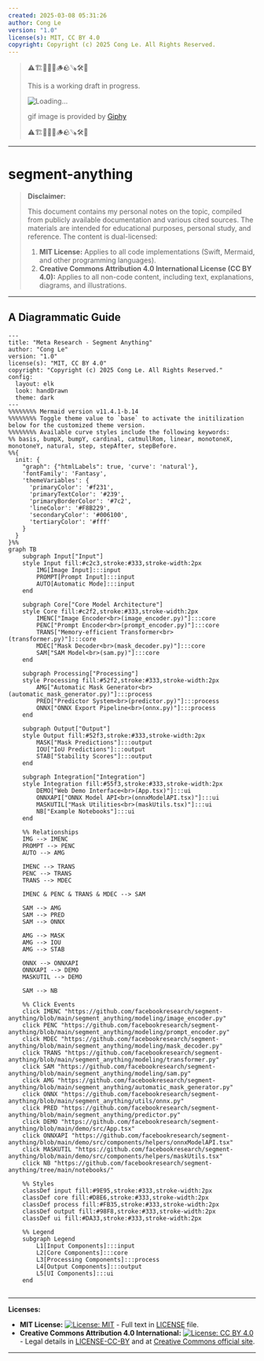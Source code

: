 ```yaml
---
created: 2025-03-08 05:31:26
author: Cong Le
version: "1.0"
license(s): MIT, CC BY 4.0
copyright: Copyright (c) 2025 Cong Le. All Rights Reserved.
---
```


> ⚠️🏗️🚧🦺🧱🪵🪨🪚🛠️👷
> 
> This is a working draft in progress.
> 
> ![Loading...](https://media3.giphy.com/media/v1.Y2lkPTc5MGI3NjExZ3RkZmw3bHh1cm1zOWltazhwZTN0NHhmenFpdWcycm1mdGY2Z212byZlcD12MV9pbnRlcm5hbF9naWZfYnlfaWQmY3Q9Zw/l3q2JguBw4fBXXVpm/giphy.gif)
> 
> gif image is provided by [Giphy](https://giphy.com)
> 
> ⚠️🏗️🚧🦺🧱🪵🪨🪚🛠️👷

----



# segment-anything
> **Disclaimer:**
>
> This document contains my personal notes on the topic,
> compiled from publicly available documentation and various cited sources.
> The materials are intended for educational purposes, personal study, and reference.
> The content is dual-licensed:
> 1. **MIT License:** Applies to all code implementations (Swift, Mermaid, and other programming languages).
> 2. **Creative Commons Attribution 4.0 International License (CC BY 4.0):** Applies to all non-code content, including text, explanations, diagrams, and illustrations.
---


## A Diagrammatic Guide 

```mermaid
---
title: "Meta Research - Segment Anything"
author: "Cong Le"
version: "1.0"
license(s): "MIT, CC BY 4.0"
copyright: "Copyright (c) 2025 Cong Le. All Rights Reserved."
config:
  layout: elk
  look: handDrawn
  theme: dark
---
%%%%%%%% Mermaid version v11.4.1-b.14
%%%%%%%% Toggle theme value to `base` to activate the initilization below for the customized theme version.
%%%%%%%% Available curve styles include the following keywords:
%% basis, bumpX, bumpY, cardinal, catmullRom, linear, monotoneX, monotoneY, natural, step, stepAfter, stepBefore.
%%{
  init: {
    "graph": {"htmlLabels": true, 'curve': 'natural'},
    'fontFamily': 'Fantasy',
    'themeVariables': {
      'primaryColor': '#f231',
      'primaryTextColor': '#239',
      'primaryBorderColor': '#7c2',
      'lineColor': '#F8B229',
      'secondaryColor': '#006100',
      'tertiaryColor': '#fff'
    }
  }
}%%
graph TB
    subgraph Input["Input"]
    style Input fill:#c2c3,stroke:#333,stroke-width:2px
        IMG[Image Input]:::input
        PROMPT[Prompt Input]:::input
        AUTO[Automatic Mode]:::input
    end

    subgraph Core["Core Model Architecture"]
    style Core fill:#c2f2,stroke:#333,stroke-width:2px
        IMENC["Image Encoder<br>(image_encoder.py)"]:::core
        PENC["Prompt Encoder<br>(prompt_encoder.py)"]:::core
        TRANS["Memory-efficient Transformer<br>(transformer.py)"]:::core
        MDEC["Mask Decoder<br>(mask_decoder.py)"]:::core
        SAM["SAM Model<br>(sam.py)"]:::core
    end

    subgraph Processing["Processing"]
    style Processing fill:#52f2,stroke:#333,stroke-width:2px
        AMG["Automatic Mask Generator<br>(automatic_mask_generator.py)"]:::process
        PRED["Predictor System<br>(predictor.py)"]:::process
        ONNX["ONNX Export Pipeline<br>(onnx.py)"]:::process
    end

    subgraph Output["Output"]
    style Output fill:#52f3,stroke:#333,stroke-width:2px
        MASK["Mask Predictions"]:::output
        IOU["IoU Predictions"]:::output
        STAB["Stability Scores"]:::output
    end

    subgraph Integration["Integration"]
    style Integration fill:#55f3,stroke:#333,stroke-width:2px
        DEMO["Web Demo Interface<br>(App.tsx)"]:::ui
        ONNXAPI["ONNX Model API<br>(onnxModelAPI.tsx)"]:::ui
        MASKUTIL["Mask Utilities<br>(maskUtils.tsx)"]:::ui
        NB["Example Notebooks"]:::ui
    end

    %% Relationships
    IMG --> IMENC
    PROMPT --> PENC
    AUTO --> AMG
    
    IMENC --> TRANS
    PENC --> TRANS
    TRANS --> MDEC
    
    IMENC & PENC & TRANS & MDEC --> SAM
    
    SAM --> AMG
    SAM --> PRED
    SAM --> ONNX
    
    AMG --> MASK
    AMG --> IOU
    AMG --> STAB
    
    ONNX --> ONNXAPI
    ONNXAPI --> DEMO
    MASKUTIL --> DEMO
    
    SAM --> NB

    %% Click Events
    click IMENC "https://github.com/facebookresearch/segment-anything/blob/main/segment_anything/modeling/image_encoder.py"
    click PENC "https://github.com/facebookresearch/segment-anything/blob/main/segment_anything/modeling/prompt_encoder.py"
    click MDEC "https://github.com/facebookresearch/segment-anything/blob/main/segment_anything/modeling/mask_decoder.py"
    click TRANS "https://github.com/facebookresearch/segment-anything/blob/main/segment_anything/modeling/transformer.py"
    click SAM "https://github.com/facebookresearch/segment-anything/blob/main/segment_anything/modeling/sam.py"
    click AMG "https://github.com/facebookresearch/segment-anything/blob/main/segment_anything/automatic_mask_generator.py"
    click ONNX "https://github.com/facebookresearch/segment-anything/blob/main/segment_anything/utils/onnx.py"
    click PRED "https://github.com/facebookresearch/segment-anything/blob/main/segment_anything/predictor.py"
    click DEMO "https://github.com/facebookresearch/segment-anything/blob/main/demo/src/App.tsx"
    click ONNXAPI "https://github.com/facebookresearch/segment-anything/blob/main/demo/src/components/helpers/onnxModelAPI.tsx"
    click MASKUTIL "https://github.com/facebookresearch/segment-anything/blob/main/demo/src/components/helpers/maskUtils.tsx"
    click NB "https://github.com/facebookresearch/segment-anything/tree/main/notebooks/"

    %% Styles
    classDef input fill:#9E95,stroke:#333,stroke-width:2px
    classDef core fill:#D8E6,stroke:#333,stroke-width:2px
    classDef process fill:#FB35,stroke:#333,stroke-width:2px
    classDef output fill:#98F8,stroke:#333,stroke-width:2px
    classDef ui fill:#DA33,stroke:#333,stroke-width:2px

    %% Legend
    subgraph Legend
        L1[Input Components]:::input
        L2[Core Components]:::core
        L3[Processing Components]:::process
        L4[Output Components]:::output
        L5[UI Components]:::ui
    end
    
```



---
**Licenses:**

- **MIT License:**  [![License: MIT](https://img.shields.io/badge/License-MIT-yellow.svg)](LICENSE) - Full text in [LICENSE](LICENSE) file.
- **Creative Commons Attribution 4.0 International:** [![License: CC BY 4.0](https://licensebuttons.net/l/by/4.0/88x31.png)](LICENSE-CC-BY) - Legal details in [LICENSE-CC-BY](LICENSE-CC-BY) and at [Creative Commons official site](http://creativecommons.org/licenses/by/4.0/).

---
